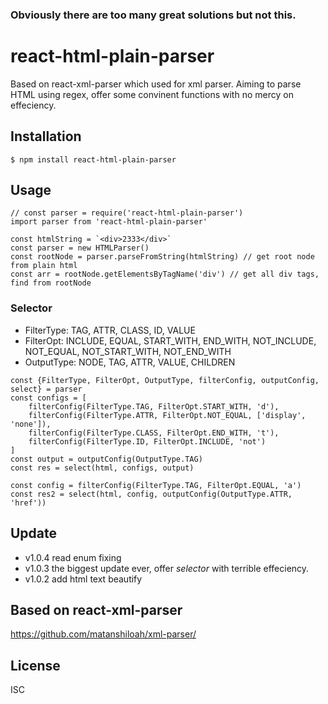 ### Obviously there are too many great solutions but not this.

# react-html-plain-parser
Based on react-xml-parser which used for xml parser. Aiming to parse HTML using regex, offer some convinent functions with no mercy on effeciency.

## Installation
```
$ npm install react-html-plain-parser
```

## Usage
```
// const parser = require('react-html-plain-parser')
import parser from 'react-html-plain-parser'

const htmlString = `<div>2333</div>`
const parser = new HTMLParser()
const rootNode = parser.parseFromString(htmlString) // get root node from plain html
const arr = rootNode.getElementsByTagName('div') // get all div tags, find from rootNode 
```

### Selector
- FilterType: TAG, ATTR, CLASS, ID, VALUE
- FilterOpt: INCLUDE, EQUAL, START_WITH, END_WITH, NOT_INCLUDE, NOT_EQUAL, NOT_START_WITH, NOT_END_WITH
- OutputType: NODE, TAG, ATTR, VALUE, CHILDREN
```
const {FilterType, FilterOpt, OutputType, filterConfig, outputConfig, select} = parser
const configs = [
    filterConfig(FilterType.TAG, FilterOpt.START_WITH, 'd'),
    filterConfig(FilterType.ATTR, FilterOpt.NOT_EQUAL, ['display', 'none']),
    filterConfig(FilterType.CLASS, FilterOpt.END_WITH, 't'),
    filterConfig(FilterType.ID, FilterOpt.INCLUDE, 'not')
]
const output = outputConfig(OutputType.TAG)
const res = select(html, configs, output)

const config = filterConfig(FilterType.TAG, FilterOpt.EQUAL, 'a')
const res2 = select(html, config, outputConfig(OutputType.ATTR, 'href'))
```

## Update
- v1.0.4 read enum fixing
- v1.0.3 the biggest update ever, offer *selector* with terrible effeciency.
- v1.0.2 add html text beautify


## Based on react-xml-parser
https://github.com/matanshiloah/xml-parser/

## License
ISC